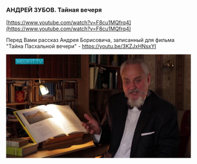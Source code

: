 
### АНДРЕЙ ЗУБОВ. Тайная вечеря



[https://www.youtube.com/watch?v=F8cu1MQfrq4](https://www.youtube.com/watch?v=F8cu1MQfrq4)


Перед Вами рассказ Андрея Борисовича, записанный для фильма "Тайна Пасхальной вечери" - https://youtu.be/3KZJxHNsxYI


![1695180657_andrei-zubov-tainaia-vecheria_F8cu1MQfrq4.jpg](1695180657_andrei-zubov-tainaia-vecheria_F8cu1MQfrq4.jpg)
